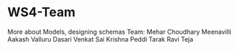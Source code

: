 # WS4-Team
More about Models, designing schemas
Team:
Mehar Choudhary Meenavilli
Aakash Valluru
Dasari Venkat Sai Krishna
Peddi Tarak Ravi Teja

